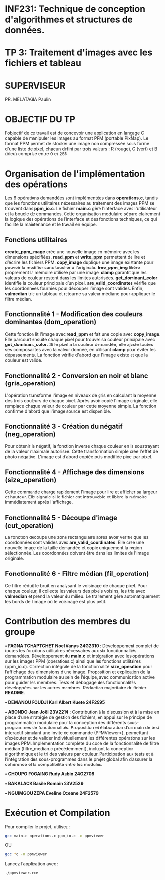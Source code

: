 # INF231: Technique de conception d'algorithmes et structures de données.

# TP 3: Traitement d'images avec les fichiers et tableau 

# SUPERVISEUR 
PR. MELATAGIA Paulin

# OBJECTIF DU TP
l'objectif de ce travail est de concevoir une application en langage C capable de manipuler les images au format PPM (portable PixMap).
Le format PPM permet de stocker une image non compressée sous forme d'une liste de pixel, chacun défini par trois valeurs : R (rouge), G (vert) et B (bleu) comprise entre 0 et 255 

# Organisation de l'implémentation des opérations
Les 6 opérations demandées sont implémentées dans **operations.c**, tandis que les fonctions utilitaires nécessaires au traitement des images PPM se trouvent dans **ppm_io.c**. Le fichier **main.c** gère l'interface avec l'utilisateur et la boucle de commandes. Cette organisation modulaire sépare clairement la logique des opérations de l'interface et des fonctions techniques, ce qui facilite la maintenance et le travail en équipe.

## Fonctions utilitaires
**create_ppm_image** crée une nouvelle image en mémoire avec les dimensions spécifiées. **read_ppm** et **write_ppm** permettent de lire et d’écrire les fichiers PPM. **copy_image** duplique une image existante pour pouvoir la modifier sans toucher à l’originale. **free_ppm_img** libère proprement la mémoire utilisée par une image. **clamp** garantit que les valeurs de couleur restent dans les limites autorisées. **get_dominant_color** identifie la couleur principale d’un pixel. **are_valid_coordinates** vérifie que les coordonnées fournies pour découper l’image sont valides. Enfin, **valmedian** trie un tableau et retourne sa valeur médiane pour appliquer le filtre médian.

## Fonctionnalité 1 - Modification des couleurs dominantes (dom_operation)
Cette fonction lit l'image avec **read_ppm** et fait une copie avec **copy_image**. Elle parcourt ensuite chaque pixel pour trouver sa couleur principale avec **get_dominant_color**. Si le pixel a la couleur demandée, elle ajuste toutes ses composantes avec la valeur donnée, en utilisant **clamp** pour éviter les dépassements. La fonction vérifie d'abord que l'image existe et que la couleur est valide.

## Fonctionnalité 2 - Conversion en noir et blanc (gris_operation)
L'opération transforme l'image en niveaux de gris en calculant la moyenne des trois couleurs de chaque pixel. Après avoir copié l'image originale, elle remplace chaque valeur de couleur par cette moyenne simple. La fonction confirme d'abord que l'image source est disponible.

## Fonctionnalité 3 - Création du négatif (neg_operation)
Pour obtenir le négatif, la fonction inverse chaque couleur en la soustrayant de la valeur maximale autorisée. Cette transformation simple crée l'effet de photo négative. L'image est d'abord copiée puis modifiée pixel par pixel.

## Fonctionnalité 4 - Affichage des dimensions (size_operation)
Cette commande charge rapidement l'image pour lire et afficher sa largeur et hauteur. Elle signale si le fichier est introuvable et libère la mémoire immédiatement après l'affichage.

## Fonctionnalité 5 - Découpe d'image (cut_operation)
La fonction découpe une zone rectangulaire après avoir vérifié que les coordonnées sont valides avec **are_valid_coordinates**. Elle crée une nouvelle image de la taille demandée et copie uniquement la région sélectionnée. Les coordonnées doivent être dans les limites de l'image originale.

## Fonctionnalité 6 - Filtre médian (fil_operation)
Ce filtre réduit le bruit en analysant le voisinage de chaque pixel. Pour chaque couleur, il collecte les valeurs des pixels voisins, les trie avec **valmedian** et prend la valeur du milieu. Le traitement gère automatiquement les bords de l'image où le voisinage est plus petit.

# Contribution des membres du groupe

**• FAGNA TCHAPTCHET Noel Vanys 24G2310** : Développement complet de toutes les fonctions utilitaires nécessaires aux six fonctionnalités demandées. Développement du **main.c** et intégration avec les opérations sur les images PPM (operations.c) ainsi que les fonctions utilitaires (ppm_io.c). Correction intégrale de la fonctionnalité **size_operation** pour l’affichage des dimensions d’une image. Proposition et explication de la programmation modulaire au sein de l’équipe, avec communication active pour guider les membres. Tests et débogage des fonctionnalités développées par les autres membres. Rédaction majoritaire du fichier **README**.

**• DEMANOU FOUDJI Karl Albert Kuete 24F2995**

**• ABONDO Jean Joël 23V2214** : Contribution à la discussion et à la mise en place d’une stratégie de gestion des fichiers, en appui sur le principe de programmation modulaire pour la conception des différents sous-programmes de fonctionnalités. Proposition et élaboration d’un main de test interactif simulant une invite de commande (PPMViewer>), permettant d’exécuter et de valider individuellement les différentes opérations sur les images PPM. Implémentation complète du code de la fonctionnalité de filtre médian (filtre_median.c précédemment), incluant la conception algorithmique et le tri des valeurs par couleur. Participation aux tests et à l’intégration des sous-programmes dans le projet global afin d’assurer la cohérence et la compatibilité entre les modules.

**• CHOUPO FOGAING Rudy Aubin 24G2708**

**• BAKALACK Basile Romain 23V2529**

**• NGUIMGOU ZEPA Eveline Oceane 24F2579**

# Exécution et Compilation
Pour compiler le projet, utilisez :
```bash
gcc main.c operations.c ppm_io.c -o ppmviewer
```
OU
```bash
gcc *c -o ppmviewer
```

Lancez l’application avec :
```bash
./ppmviewer.exe
```
